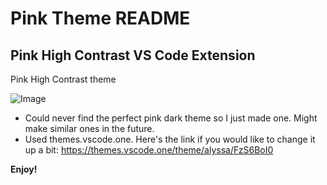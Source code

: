 # Pink Theme README

## Pink High Contrast VS Code Extension

Pink High Contrast theme

![Image](https://github.com/user-attachments/assets/96cfb141-0354-467c-a948-5b8670a68bb1)

* Could never find the perfect pink dark theme so I just made one. Might make similar ones in the future.
* Used themes.vscode.one. Here's the link if you would like to change it up a bit: https://themes.vscode.one/theme/alyssa/FzS6BoI0

**Enjoy!**
